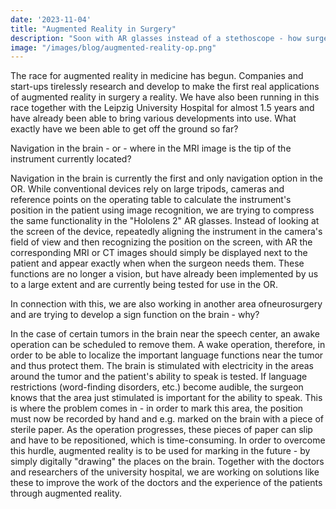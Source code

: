 ```yaml
---
date: '2023-11-04'
title: "Augmented Reality in Surgery"
description: "Soon with AR glasses instead of a stethoscope - how surgery could look like in the future with augmented reality."
image: "/images/blog/augmented-reality-op.png"
---
```



The race for augmented reality in medicine has begun. Companies and
start-ups tirelessly research and develop to make the first real
applications of augmented reality in surgery a reality. We have also
been running in this race together with the Leipzig University
Hospital for almost 1.5 years and have already been able to bring
various developments into use. What exactly have we been able to get
off the ground so far?


Navigation in the brain - or - where in the MRI image is the tip of
the instrument currently located?

Navigation in the brain is currently the first and only navigation
option in the OR. While conventional devices rely on large tripods,
cameras and reference points on the operating table to calculate the
instrument's position in the patient using image recognition, we are
trying to compress the same functionality in the "Hololens 2" AR
glasses. Instead of looking at the screen of the device, repeatedly
aligning the instrument in the camera's field of view and then
recognizing the position on the screen, with AR the corresponding
MRI or CT images should simply be displayed next to the patient and
appear exactly when when the surgeon needs them. These functions are
no longer a vision, but have already been implemented by us to a
large extent and are currently being tested for use in the OR.


In connection with this, we are also working in another area of
​​neurosurgery and are trying to develop a sign function on the
brain - why?

In the case of certain tumors in the brain near the speech center,
an awake operation can be scheduled to remove them. A wake
operation, therefore, in order to be able to localize the important
language functions near the tumor and thus protect them. The brain
is stimulated with electricity in the areas around the tumor and the
patient's ability to speak is tested. If language restrictions
(word-finding disorders, etc.) become audible, the surgeon knows
that the area just stimulated is important for the ability to speak.
This is where the problem comes in - in order to mark this area, the
position must now be recorded by hand and e.g. marked on the brain
with a piece of sterile paper. As the operation progresses, these
pieces of paper can slip and have to be repositioned, which is
time-consuming. In order to overcome this hurdle, augmented reality
is to be used for marking in the future - by simply digitally
"drawing" the places on the brain. Together with the doctors and
researchers of the university hospital, we are working on solutions
like these to improve the work of the doctors and the experience of
the patients through augmented reality.

